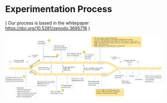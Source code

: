 <!-- TITLE: Experimentation Process -->
<!-- SUBTITLE: Patras5G Experimentation Process -->

# Experimentation Process

( Our process is based in the whitepaper https://doi.org/10.5281/zenodo.3695716  )

![Onboarding Process](/uploads/onboarding/onboarding-process.png "Onboarding Process")

